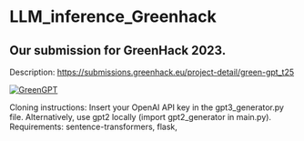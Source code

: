 # LLM_inference_Greenhack
## Our submission for GreenHack 2023.

Description:
https://submissions.greenhack.eu/project-detail/green-gpt_t25

[![GreenGPT](https://img.youtube.com/vi/mC6s2D3xzDs/0.jpg)](https://youtu.be/mC6s2D3xzDs?t=41)

Cloning instructions:
Insert your OpenAI API key in the gpt3_generator.py file. Alternatively, use gpt2 locally (import gpt2_generator in main.py).
Requirements:
sentence-transformers, flask, 

